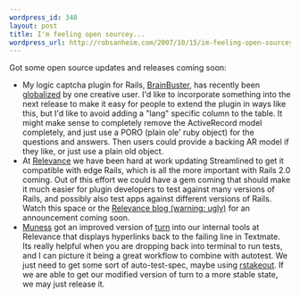 ```yaml
--- 
wordpress_id: 340
layout: post
title: I'm feeling open sourcey...
wordpress_url: http://robsanheim.com/2007/10/15/im-feeling-open-sourcey/
---
```

Got some open source updates and releases coming soon:

<ul>
<li>My logic captcha plugin for Rails, <a href="http://code.google.com/p/robsanheim/wiki/BrainBuster">BrainBuster</a>, has recently been <a href="http://www.railsonwave.com/railsonwave/2007/10/9/brainbuster-globalized">globalized</a> by one creative user.  I'd like to incorporate something into the next release to make it easy for people to extend the plugin in ways like this, but I'd like to avoid adding a "lang" specific column to the table.  It might make sense to completely remove the ActiveRecord model completely, and just use a PORO (plain ole' ruby object) for the questions and answers.  Then users could provide a backing AR model if they like, or just use a plain old object.</li>

<li>At <a href="http://relevancellc.com">Relevance</a> we have been hard at work updating Streamlined to get it compatible with edge Rails, which is all the more important with Rails 2.0 coming.  Out of this effort we could have a gem coming that should make it much easier for plugin developers to test against many versions of Rails, and possibly also test apps against different versions of Rails.  Watch this space or the <a href="http://relevancellc.com/blog">Relevance blog (warning: ugly)</a> for an announcement coming soon.</li>

<li><a href="http://muness.blogspot.com/">Muness</a> got an improved version of <a href="http://rubyforge.org/frs/shownotes.php?group_id=1024&release_id=8105">turn</a> into our internal tools at Relevance that displays hyperlinks back to the failing line in Textmate.  Its really helpful when you are dropping back into terminal to run tests, and I can picture it being a great workflow to combine with autotest.  We just need to get some sort of auto-test-spec, maybe using <a href="http://nubyonrails.com/articles/automation-with-rstakeout">rstakeout</a>.  If we are able to get our modified version of turn to a more stable state, we may just release it.</li>
</ul>
